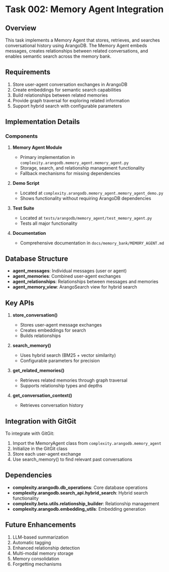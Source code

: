 # Task 002: Memory Agent Integration

## Overview

This task implements a Memory Agent that stores, retrieves, and searches conversational history using ArangoDB. The Memory Agent embeds messages, creates relationships between related conversations, and enables semantic search across the memory bank.

## Requirements

1. Store user-agent conversation exchanges in ArangoDB
2. Create embeddings for semantic search capabilities
3. Build relationships between related memories
4. Provide graph traversal for exploring related information
5. Support hybrid search with configurable parameters

## Implementation Details

### Components

1. **Memory Agent Module**
   - Primary implementation in `complexity.arangodb.memory_agent.memory_agent.py`
   - Storage, search, and relationship management functionality
   - Fallback mechanisms for missing dependencies

2. **Demo Script**
   - Located at `complexity.arangodb.memory_agent.memory_agent_demo.py`
   - Shows functionality without requiring ArangoDB dependencies

3. **Test Suite**
   - Located at `tests/arangodb/memory_agent/test_memory_agent.py`
   - Tests all major functionality

4. **Documentation**
   - Comprehensive documentation in `docs/memory_bank/MEMORY_AGENT.md`

## Database Structure

- **agent_messages**: Individual messages (user or agent)
- **agent_memories**: Combined user-agent exchanges
- **agent_relationships**: Relationships between messages and memories
- **agent_memory_view**: ArangoSearch view for hybrid search

## Key APIs

1. **store_conversation()**
   - Stores user-agent message exchanges
   - Creates embeddings for search
   - Builds relationships

2. **search_memory()**
   - Uses hybrid search (BM25 + vector similarity)
   - Configurable parameters for precision

3. **get_related_memories()**
   - Retrieves related memories through graph traversal
   - Supports relationship types and depths

4. **get_conversation_context()**
   - Retrieves conversation history

## Integration with GitGit

To integrate with GitGit:

1. Import the MemoryAgent class from `complexity.arangodb.memory_agent`
2. Initialize in the GitGit class
3. Store each user-agent exchange
4. Use search_memory() to find relevant past conversations

## Dependencies

- **complexity.arangodb.db_operations**: Core database operations
- **complexity.arangodb.search_api.hybrid_search**: Hybrid search functionality
- **complexity.beta.utils.relationship_builder**: Relationship management
- **complexity.arangodb.embedding_utils**: Embedding generation

## Future Enhancements

1. LLM-based summarization
2. Automatic tagging
3. Enhanced relationship detection
4. Multi-modal memory storage
5. Memory consolidation
6. Forgetting mechanisms